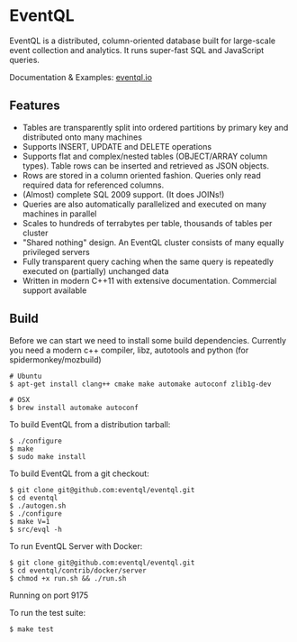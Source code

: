 # EventQL

EventQL is a distributed, column-oriented database built for large-scale event
collection and analytics. It runs super-fast SQL and JavaScript queries.

Documentation & Examples: [eventql.io](http://eventql.io/)

## Features

* Tables are transparently split into ordered partitions by primary key and distributed onto many machines
* Supports INSERT, UPDATE and DELETE operations
* Supports flat and complex/nested tables (OBJECT/ARRAY column types). Table rows can be inserted and retrieved as JSON objects.
* Rows are stored in a column oriented fashion. Queries only read required data for referenced columns.
* (Almost) complete SQL 2009 support. (It does JOINs!)
* Queries are also automatically parallelized and executed on many machines in parallel
* Scales to hundreds of terrabytes per table, thousands of tables per cluster
* "Shared nothing" design. An EventQL cluster consists of many equally privileged servers
* Fully transparent query caching when the same query is repeatedly executed on (partially) unchanged data
* Written in modern C++11 with extensive documentation. Commercial support available

## Build

Before we can start we need to install some build dependencies. Currently
you need a modern c++ compiler, libz, autotools and python (for spidermonkey/mozbuild)

    # Ubuntu
    $ apt-get install clang++ cmake make automake autoconf zlib1g-dev

    # OSX
    $ brew install automake autoconf

To build EventQL from a distribution tarball:

    $ ./configure
    $ make
    $ sudo make install

To build EventQL from a git checkout:

    $ git clone git@github.com:eventql/eventql.git
    $ cd eventql
    $ ./autogen.sh
    $ ./configure
    $ make V=1
    $ src/evql -h

To run EventQL Server with Docker:

    $ git clone git@github.com:eventql/eventql.git
    $ cd eventql/contrib/docker/server
    $ chmod +x run.sh && ./run.sh

Running on port 9175

To run the test suite:

    $ make test
